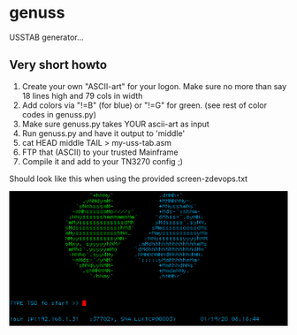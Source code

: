 # genuss

USSTAB generator...


## Very short howto

1. Create your own "ASCII-art" for your logon. Make sure no more than say 18 lines high and 79 cols in width
1. Add colors via "!=B" (for blue) or "!=G" for green. (see rest of color codes in genuss.py)
1. Make sure genuss.py takes YOUR ascii-art as input
1. Run genuss.py and have it output to 'middle'
1. cat HEAD middle TAIL > my-uss-tab.asm
1. FTP that (ASCII) to your trusted Mainframe
1. Compile it and add to your TN3270 config ;)

Should look like this when using the provided screen-zdevops.txt

![alt text](https://raw.githubusercontent.com/wizardofzos/genuss/master/zdevops-usstab.png)
